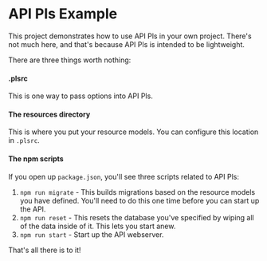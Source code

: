 # API Pls Example

This project demonstrates how to use API Pls in your own project. There's not
much here, and that's because API Pls is intended to be lightweight.

There are three things worth nothing:

#### .plsrc

This is one way to pass options into API Pls.

#### The resources directory

This is where you put your resource models. You can configure this location in
`.plsrc`.

#### The npm scripts

If you open up `package.json`, you'll see three scripts related to API Pls:

1. `npm run migrate` - This builds migrations based on the resource models you
  have defined. You'll need to do this one time before you can start up the API.
2. `npm run reset` - This resets the database you've specified by wiping all of
  the data inside of it. This lets you start anew.
3. `npm run start` - Start up the API webserver.

That's all there is to it!
